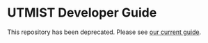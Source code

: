 # UTMIST Developer Guide

This repository has been deprecated. Please see [our current guide](https://utmist.gitlab.io/projects/developer-guide).
